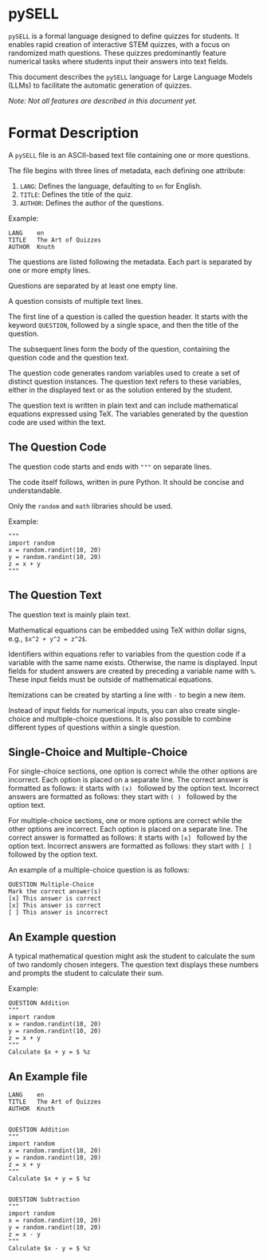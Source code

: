 # pySELL

`pySELL` is a formal language designed to define quizzes for students. It enables rapid creation of interactive STEM quizzes, with a focus on randomized math questions. These quizzes predominantly feature numerical tasks where students input their answers into text fields.

This document describes the `pySELL` language for Large Language Models (LLMs) to facilitate the automatic generation of quizzes.

_Note: Not all features are described in this document yet._

# Format Description

A `pySELL` file is an ASCII-based text file containing one or more questions.

The file begins with three lines of metadata, each defining one attribute:

1. `LANG`: Defines the language, defaulting to `en` for English.
2. `TITLE`: Defines the title of the quiz.
3. `AUTHOR`: Defines the author of the questions.

Example:

```
LANG    en
TITLE   The Art of Quizzes
AUTHOR  Knuth
```

The questions are listed following the metadata. Each part is separated by one or more empty lines.

Questions are separated by at least one empty line.

A question consists of multiple text lines.

The first line of a question is called the question header. It starts with the keyword `QUESTION`, followed by a single space, and then the title of the question.

The subsequent lines form the body of the question, containing the question code and the question text.

The question code generates random variables used to create a set of distinct question instances. The question text refers to these variables, either in the displayed text or as the solution entered by the student.

The question text is written in plain text and can include mathematical equations expressed using TeX. The variables generated by the question code are used within the text.

## The Question Code

The question code starts and ends with `"""` on separate lines.

The code itself follows, written in pure Python. It should be concise and understandable.

Only the `random` and `math` libraries should be used.

Example:

```
"""
import random
x = random.randint(10, 20)
y = random.randint(10, 20)
z = x + y
"""
```

## The Question Text

The question text is mainly plain text.

Mathematical equations can be embedded using TeX within dollar signs, e.g., `$x^2 + y^2 = z^2$`.

Identifiers within equations refer to variables from the question code if a variable with the same name exists. Otherwise, the name is displayed. Input fields for student answers are created by preceding a variable name with `%`. These input fields must be outside of mathematical equations.

Itemizations can be created by starting a line with `-` to begin a new item.

Instead of input fields for numerical inputs, you can also create single-choice and multiple-choice questions. It is also possible to combine different types of questions within a single question.

## Single-Choice and Multiple-Choice

For single-choice sections, one option is correct while the other options are incorrect. Each option is placed on a separate line. The correct answer is formatted as follows: it starts with `(x) ` followed by the option text. Incorrect answers are formatted as follows: they start with `( ) ` followed by the option text.

For multiple-choice sections, one or more options are correct while the other options are incorrect. Each option is placed on a separate line. The correct answer is formatted as follows: it starts with `[x] ` followed by the option text. Incorrect answers are formatted as follows: they start with `[ ] ` followed by the option text.

An example of a multiple-choice question is as follows:

```
QUESTION Multiple-Choice
Mark the correct answer(s)
[x] This answer is correct
[x] This answer is correct
[ ] This answer is incorrect
```

## An Example question

A typical mathematical question might ask the student to calculate the sum of two randomly chosen integers. The question text displays these numbers and prompts the student to calculate their sum.

Example:

```
QUESTION Addition
"""
import random
x = random.randint(10, 20)
y = random.randint(10, 20)
z = x + y
"""
Calculate $x + y = $ %z
```

## An Example file

```
LANG    en
TITLE   The Art of Quizzes
AUTHOR  Knuth


QUESTION Addition
"""
import random
x = random.randint(10, 20)
y = random.randint(10, 20)
z = x + y
"""
Calculate $x + y = $ %z


QUESTION Subtraction
"""
import random
x = random.randint(10, 20)
y = random.randint(10, 20)
z = x - y
"""
Calculate $x - y = $ %z
```
